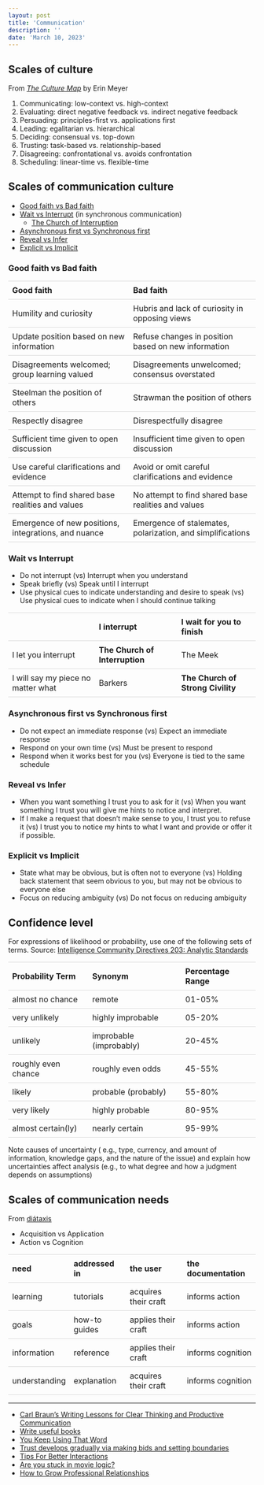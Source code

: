 ```yaml
---
layout: post
title: 'Communication'
description: ''
date: 'March 10, 2023'
---
```


<style>
    table {
        table-layout: auto;
        width: 100%;
        border-spacing: 0px;
    }

    th {
        border-top: 1px solid #d9d9d9;
    }

    th, td {
        padding: 8px;
        text-align: left;
        border-bottom: 1px solid #d9d9d9;
    }
</style>

## Scales of culture

From [_The Culture Map_](https://erinmeyer.com/books/the-culture-map/) by Erin Meyer

1. Communicating: low-context vs. high-context
2. Evaluating: direct negative feedback vs. indirect negative feedback
3. Persuading: principles-first vs. applications first
4. Leading: egalitarian vs. hierarchical
5. Deciding: consensual vs. top-down
6. Trusting: task-based vs. relationship-based
7. Disagreeing: confrontational vs. avoids confrontation
8. Scheduling: linear-time vs. flexible-time

## Scales of communication culture

- [Good faith vs Bad faith](https://consilienceproject.org/endgames-of-bad-communication/)
- [Wait vs Interrupt](http://benjaminrosshoffman.com/wait-vs-interrupt-culture/) (in synchronous communication)
    - [The Church of Interruption](https://sambleckley.com/writing/church-of-interruption.html)
- [Asynchronous first vs Synchronous first](https://async.twist.com/asynchronous-communication/)
- [Reveal vs Infer](https://www.lesswrong.com/posts/X6zJGshe467nxoWAZ/reveal-culture)
- [Explicit vs Implicit](https://lukasmurdock.com/explicit-communication/)

### Good faith vs Bad faith


| Good faith                                           | Bad faith                                                  |
|:-----------------------------------------------------|:-----------------------------------------------------------|
| Humility and curiosity                               | Hubris and lack of curiosity in opposing views             |
| Update position based on new information             | Refuse changes in position based on new information        |
| Disagreements welcomed; group learning valued        | Disagreements unwelcomed; consensus overstated             |
| Steelman the position of others                      | Strawman the position of others                            |
| Respectly disagree                                   | Disrespectfully disagree                                   |
| Sufficient time given to open discussion             | Insufficient time given to open discussion                 |
| Use careful clarifications and evidence              | Avoid or omit careful clarifications and evidence          |
| Attempt to find shared base realities and values     | No attempt to find shared base realities and values        |
| Emergence of new positions, integrations, and nuance | Emergence of stalemates, polarization, and simplifications |

### Wait vs Interrupt

- Do not interrupt (vs) Interrupt when you understand
- Speak briefly (vs) Speak until I interrupt
- Use physical cues to indicate understanding and desire to speak (vs) Use physical cues to indicate when I should continue talking


|                                    | I interrupt                    | I wait for you to finish          |
|:-----------------------------------|:-------------------------------|:----------------------------------|
| I let you interrupt                | **The Church of Interruption** | The Meek                          |
| I will say my piece no matter what | Barkers                        | **The Church of Strong Civility** |


### Asynchronous first vs Synchronous first

- Do not expect an immediate response (vs) Expect an immediate response
- Respond on your own time (vs) Must be present to respond
- Respond when it works best for you (vs) Everyone is tied to the same schedule


### Reveal vs Infer

- When you want something I trust you to ask for it (vs) When you want something I trust you will give me hints to notice and interpret.
- If I make a request that doesn’t make sense to you, I trust you to refuse it (vs) I trust you to notice my hints to what I want and provide or offer it if possible.

### Explicit vs Implicit

- State what may be obvious, but is often not to everyone (vs) Holding back statement that seem obvious to you, but may not be obvious to everyone else
- Focus on reducing ambiguity (vs) Do not focus on reducing ambiguity


## Confidence level

For expressions of likelihood or probability, use one of the following sets of
terms. Source:
[Intelligence Community Directives 203: Analytic Standards](https://www.dni.gov/files/documents/ICD/ICD-203_TA_Analytic_Standards_21_Dec_2022.pdf)

| Probability Term    | Synonym                 | Percentage Range |
| ------------------- | ----------------------- | ---------------- |
| almost no chance    | remote                  | 01-05%           |
| very unlikely       | highly improbable       | 05-20%           |
| unlikely            | improbable (improbably) | 20-45%           |
| roughly even chance | roughly even odds       | 45-55%           |
| likely              | probable (probably)     | 55-80%           |
| very likely         | highly probable         | 80-95%           |
| almost certain(ly)  | nearly certain          | 95-99%           |

Note causes of uncertainty ( e.g., type, currency, and amount of information,
knowledge gaps, and the nature of the issue) and explain how uncertainties
affect analysis (e.g., to what degree and how a judgment depends on assumptions)

## Scales of communication needs

From [diátaxis](https://diataxis.fr/)

- Acquisition vs Application
- Action vs Cognition

| need          | addressed in  | the user             | the documentation |
|:--------------|:--------------|:---------------------|:------------------|
| learning      | tutorials     | acquires their craft | informs action    |
| goals         | how-to guides | applies their craft  | informs action    |
| information   | reference     | applies their craft  | informs cognition |
| understanding | explanation   | acquires their craft | informs cognition |

---

- [Carl Braun’s Writing Lessons for Clear Thinking and Productive Communication](https://fs.blog/carl-braun-communicating/)
- [Write useful books](https://writeusefulbooks.com/)
- [You Keep Using That Word](https://youtu.be/6FOCNf06lqY)
- [Trust develops gradually via making bids and setting boundaries](https://www.lesswrong.com/posts/7CKF6r8MegtcCWDbT/trust-develops-gradually-via-making-bids-and-setting)
- [Tips For Better Interactions](https://staysaasy.com/saas/2025/03/17/interactions.html)
- [Are you stuck in movie logic?](https://usefulfictions.substack.com/p/are-you-stuck-in-movie-logic)
- [How to Grow Professional Relationships](https://tej.as/blog/how-to-grow-professional-relationships-tjs-model)
